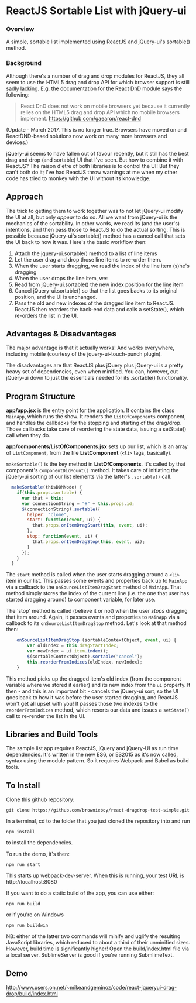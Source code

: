 # ReactJS Sortable List with jQuery-ui

### Overview
A simple, sortable list implemented using ReactJS and jQuery-ui's sortable() method.



### Background
Although there's a number of drag and drop modules for ReactJS, they all seem to use the HTML5 drag and drop API for which browser support is still sadly lacking.  E.g. the documentation for the React DnD module says the following:

> React DnD does not work on mobile browsers yet because it currently relies
> on the HTML5 drag and drop API which no mobile browsers implement.
https://github.com/gaearon/react-dnd

(Update - March 2017.  This is no longer true.  Browsers have moved on and ReactDND-based solutions now work on many more browsers and devices.)

jQuery-ui seems to have fallen out of favour recently, but it still has the best drag and drop (and sortable) UI that I've seen.  But how to combine it with ReactJS?  The raison d'etre of both libraries is to control the UI!  But they can't both do it; I've had ReactJS throw warnings at me when my other code has tried to monkey with the UI without its knowledge.


## Approach
The trick to getting them to work together was to not let jQuery-ui modify the UI at all, but only *appear* to do so.  All we want from jQuery-ui is the mechanics of the sortability.  In other words, we read its (and the user's) intentions, and then pass those to ReactJS to do the actual sorting.  This is possible because jQuery-ui's sortable() method has a cancel call that sets the UI back to how it was.  Here's the basic workflow then:

1. Attach the jquery-ui.sortable() method to a list of line items
2. Let the user drag and drop those line items to re-order them.
3. When the user starts dragging, we read the index of the line item (s)he's dragging
4. When the user drops the line item, we:
  1. Read from jQuery-ui.sortable() the new index position for the line item
  2. Cancel jQuery-ui.sortable() so that the list goes backs to its original position, and the UI is unchanged.
  3. Pass the old and new indexes of the dragged line item to ReactJS.  ReactJS then reorders the back-end data and calls a setState(), which re-orders the list in the UI.


## Advantages & Disadvantages
The major advantage is that it actually works!  And works everywhere, including mobile (courtesy of the jquery-ui-touch-punch plugin).

The disadvantages are that ReactJS plus jQuery plus jQuery-ui is a pretty heavy set of dependencies, even when minified.  You can, however, cut jQuery-ui down to just the essentials needed for its .sortable() functionality.


## Program Structure
**app/app.jsx** is the entry point for the application.  It contains the class `MainApp`, which runs the show.  It renders the `ListOfComponents` component, and handles the callbacks for the stopping and starting of the drag/drop.  Those callbacks take care of reordering the state data, issuing a setState() call when they do.

**app/components/ListOfComponents.jsx** sets up our list, which is an array of `ListComponent`, from the file **ListComponent** (`<li>` tags, basically).

`makeSortable()` is the key method in **ListOfComponents**.  It's called by that component's `componentDidMount()` method.  It takes care of initiating the jQuery-ui sorting of our list elements via the latter's `.sortable()` call.

```javascript
  makeSortable(thisDOMNode) {
    if(this.props.sortable) {
      var that = this;
      var connectionString = "#" + this.props.id;
      $(connectionString).sortable({
        helper: "clone",
        start: function(event, ui) {
          that.props.onItemDragStart(this, event, ui);
        },
        stop: function(event, ui) {
          that.props.onItemDragStop(this, event, ui);
        }
      });
    }
  }
```

The `start` method is called when the user starts dragging around a `<li>` item in our list.  This passes some events and properties back up to `MainApp` via a callback to the `onSourceListItemDragStart` method of `MainApp`.  That method simply stores the index of the current line (i.e. the one that user has started dragging around) to component variable, for later use.

The 'stop' method is called (believe it or not) when the user *stops* dragging that item around.  Again, it passes events and properties to `MainApp` via a callback to its `onSourceListItemDragStop` method.  Let's look at that method then:
```javascript
	onSourceListItemDragStop (sortableContextObject, event, ui) {
		var oldIndex = this.dragStartIndex;
		var newIndex = ui.item.index();
		$(sortableContextObject).sortable("cancel");
		this.reorderFromIndices(oldIndex, newIndex);
	}
```

This method picks up the dragged item's old index (from the component variable where we stored it earlier) and its new index from the `ui` property.  It then - and this is an important bit - cancels the jQuery-ui sort, so the UI goes back to how it was before the user started dragging, and ReactJS won't get all upset with you! It passes those two indexes to the `reorderFromIndices` method, which resorts our data and issues a `setState()` call to re-render the list in the UI.



## Libraries and Build Tools
The sample list app requires ReactJS, jQuery and jQuery-UI as run time dependencies.  It's written in the new ES6, or ES2015 as it's now called, syntax using the module pattern.  So it requires Webpack and Babel as build tools.

## To Install
Clone this github repository:
```
git clone https://github.com/brownieboy/react-dragdrop-test-simple.git
```

In a terminal, cd to the folder that you just cloned the repository into and run
```
npm install
```
to install the dependencies.

To run the demo, it's then:
```
npm run start
```
This starts up webpack-dev-server.  When this is running, your test URL is http://localhost:8080


If you want to do a static build of the app, you can use either:
```
npm run build
```
or if you're on Windows
```
npm run buildwin
```

NB: either of the latter two commands will minify and uglify the resulting JavaScript libraries, which reduced to about a third of their unminified sizes.  However, build time is significantly higher!  Open the build/index.html file via a local server.  SublimeServer is good if you're running SubmlimeText.


## Demo
http://www.users.on.net/~mikeandgeminoz/code/react-jqueryui-drag-drop/build/index.html





